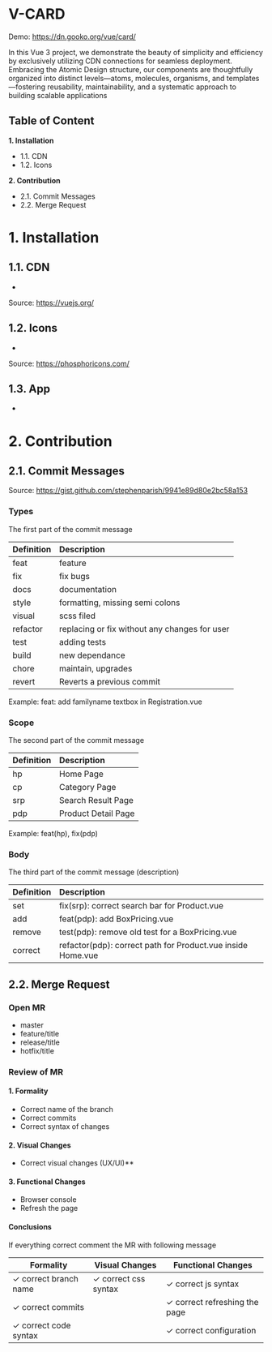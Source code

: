 # V-CARD

Demo: https://dn.gooko.org/vue/card/

In this Vue 3 project, we demonstrate the beauty of simplicity and efficiency by exclusively utilizing CDN connections for seamless deployment. Embracing the Atomic Design structure, our components are thoughtfully organized into distinct levels—atoms, molecules, organisms, and templates—fostering reusability, maintainability, and a systematic approach to building scalable applications

## Table of Content

**1. Installation**
* 1.1. CDN
* 1.2. Icons

**2. Contribution**
* 2.1. Commit Messages
* 2.2. Merge Request

# 1. Installation
## 1.1. CDN

- <script src="https://unpkg.com/vue@3.0.11/dist/vue.global.js"></script>

Source: https://vuejs.org/

## 1.2. Icons

-  <script src="https://unpkg.com/phosphor-icons"></script>

Source: https://phosphoricons.com/

## 1.3. App

- <script src="./app.js"></script>

# 2. Contribution

## 2.1. Commit Messages

Source: https://gist.github.com/stephenparish/9941e89d80e2bc58a153

### Types

The first part of the commit message 

| Definition | Description  |
|-----------------|:-------------|
| feat     | feature |
| fix      | fix bugs 
| docs     | documentation |
| style    | formatting, missing semi colons |
| visual   | scss filed 
| refactor | replacing or fix without any changes for user |
| test     | adding tests |
| build    | new dependance 
| chore    | maintain, upgrades |
| revert   | Reverts a previous commit |

Example: feat: add familyname textbox in Registration.vue

### Scope

The second part of the commit message

| Definition | Description  |
|-----------------|:-------------|
| hp    | Home Page |
| cp    | Category Page |
| srp   | Search Result Page |
| pdp   | Product Detail Page |

Example: feat(hp), fix(pdp)

### Body

The third part of the commit message (description)

| Definition | Description  |
|-----------------|:-------------|
| set       | fix(srp): correct search bar for Product.vue |
| add       | feat(pdp): add BoxPricing.vue |
| remove    | test(pdp): remove old test for a BoxPricing.vue |
| correct   | refactor(pdp): correct path for Product.vue inside Home.vue |

## 2.2. Merge Request

### Open MR

- master
- feature/title
- release/title
- hotfix/title

### Review of MR

#### 1. Formality

- Correct name of the branch
- Correct commits
- Correct syntax of changes

#### 2. Visual Changes

- Correct visual changes (UX/UI)**

#### 3. Functional Changes

- Browser console
- Refresh the page

#### Conclusions

If everything correct comment the MR with following message

| Formality | Visual Changes | Functional Changes |
| ------ | ------ | ------ |
| ✓ correct branch name | ✓ correct css syntax | ✓ correct js syntax
| ✓ correct commits  |   | ✓ correct refreshing the page
| ✓ correct code syntax  |   | ✓ correct configuration